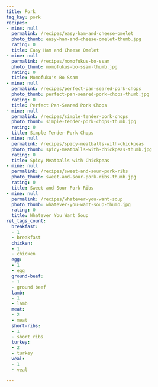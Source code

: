 ```yaml
---
title: Pork
tag_key: pork
recipes:
- mine: null
  permalink: /recipes/easy-ham-and-cheese-omelet
  photo_thumb: easy-ham-and-cheese-omelet-thumb.jpg
  rating: 0
  title: Easy Ham and Cheese Omelet
- mine: null
  permalink: /recipes/momofukus-bo-ssam
  photo_thumb: momofukus-bo-ssam-thumb.jpg
  rating: 0
  title: Momofuku's Bo Ssam
- mine: null
  permalink: /recipes/perfect-pan-seared-pork-chops
  photo_thumb: perfect-pan-seared-pork-chops-thumb.jpg
  rating: 0
  title: Perfect Pan-Seared Pork Chops
- mine: null
  permalink: /recipes/simple-tender-pork-chops
  photo_thumb: simple-tender-pork-chops-thumb.jpg
  rating: 0
  title: Simple Tender Pork Chops
- mine: null
  permalink: /recipes/spicy-meatballs-with-chickpeas
  photo_thumb: spicy-meatballs-with-chickpeas-thumb.jpg
  rating: 0
  title: Spicy Meatballs with Chickpeas
- mine: null
  permalink: /recipes/sweet-and-sour-pork-ribs
  photo_thumb: sweet-and-sour-pork-ribs-thumb.jpg
  rating: 0
  title: Sweet and Sour Pork Ribs
- mine: null
  permalink: /recipes/whatever-you-want-soup
  photo_thumb: whatever-you-want-soup-thumb.jpg
  rating: 0
  title: Whatever You Want Soup
rel_tags_count:
  breakfast:
  - 1
  - breakfast
  chicken:
  - 1
  - chicken
  egg:
  - 1
  - egg
  ground-beef:
  - 1
  - ground beef
  lamb:
  - 1
  - lamb
  meat:
  - 2
  - meat
  short-ribs:
  - 1
  - short ribs
  turkey:
  - 2
  - turkey
  veal:
  - 1
  - veal

---
```


